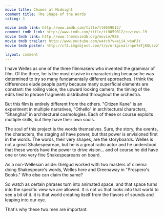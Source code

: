 ```yaml
---
movie title: Chimes at Midnight
comment title: The Shape of the Words
rating: 3

movie imdb link: http://www.imdb.com/title/tt0059012/
comment imdb link: http://www.imdb.com/title/tt0059012/reviews-19
movie tmdb link: http://www.themoviedb.org/movie/986
movie tmdb trailer: http://www.youtube.com/watch?v=eii4_wbuPJY
movie tmdb poster: http://cf2.imgobject.com/t/p/original/npn7eTjKGLsvzTleiwE7SbKrVeD.jpg

layout: comment
---
```


I have Welles as one of the three filmmakers who invented the grammar of film. Of the three, he is the most elusive in characterizing because he was determined to try so many fundamentally different approaches. I think the differences elude people partly because many superficial elements are constant: the roiling voice, the upward looking camera, the timing of the edits tied to phrase fragments distributed throughout the orchestra.

But this film is entirely different from the others. "Citizen Kane" is an experiment in multiple narratives, "Othello" in architectural characters, "Shanghai" in architectural cosmologies. Each of these or course exploits multiple skills, but they have their own souls.

The soul of this project is the words themselves. Sure, the story, the events, the characters, the staging all have power, but that power is envisioned first in the words. The words, their very shapes, are the storyboards. Welles is not a great Shakespearean, but he is a great radio actor and he understood that these words have the power to drive vision... and of course he did have one or two very fine Shakespeareans on board. 

As a non-Wellesian aside: Gielgud worked with two masters of cinema doing Shakespeare's words, Welles here and Greenaway in "Prospero's Books." Who else can claim the same?

So watch as certain phrases turn into animated space, and that space turns into the specific view we are allowed. It is not us that looks into that world to see a bit of it. it is that world creating itself from the flavors of sounds and leaping into our eye.

That's why these two men are important.